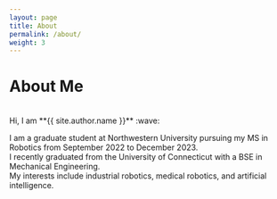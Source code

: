 ```yaml
---
layout: page
title: About
permalink: /about/
weight: 3
---
```


# **About Me**

<br>
Hi, I am **{{ site.author.name }}** :wave:
<br>

I am a graduate student at Northwestern University pursuing my MS in Robotics from September 2022 to December 2023.  
I recently graduated from the University of Connecticut with a BSE in Mechanical Engineering.  
My interests include industrial robotics, medical robotics, and artificial intelligence.

<!-- <div class="row">
{% include about/skills.html title="Programming Skills" source=site.data.programming-skills %}
{% include about/skills.html title="Other Skills" source=site.data.other-skills %}
</div>

<div class="row">
{% include about/timeline.html %}
</div> -->